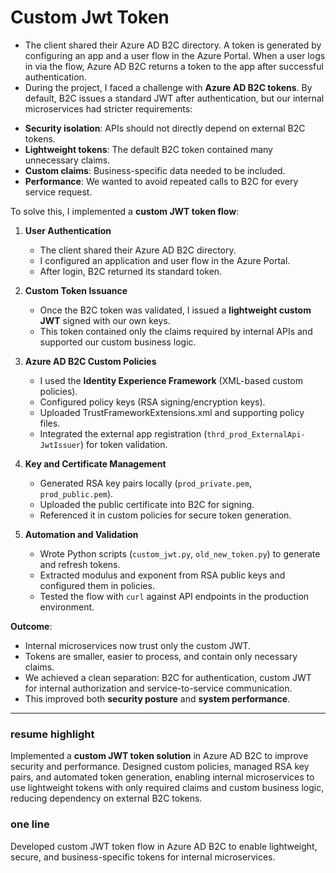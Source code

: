 # Custom Jwt Token
- The client shared their Azure AD B2C directory. A token is generated by configuring an app and a user flow in the Azure Portal. When a user logs in via the flow, Azure AD B2C returns a token to the app after successful authentication.
- During the project, I faced a challenge with **Azure AD B2C tokens**. By default, B2C issues a standard JWT after authentication, but our internal microservices had stricter requirements:

* **Security isolation**: APIs should not directly depend on external B2C tokens.
* **Lightweight tokens**: The default B2C token contained many unnecessary claims.
* **Custom claims**: Business-specific data needed to be included.
* **Performance**: We wanted to avoid repeated calls to B2C for every service request.

To solve this, I implemented a **custom JWT token flow**:

1. **User Authentication**

   * The client shared their Azure AD B2C directory.
   * I configured an application and user flow in the Azure Portal.
   * After login, B2C returned its standard token.

2. **Custom Token Issuance**

   * Once the B2C token was validated, I issued a **lightweight custom JWT** signed with our own keys.
   * This token contained only the claims required by internal APIs and supported our custom business logic.

3. **Azure AD B2C Custom Policies**

   * I used the **Identity Experience Framework** (XML-based custom policies).
   * Configured policy keys (RSA signing/encryption keys).
   * Uploaded TrustFrameworkExtensions.xml and supporting policy files.
   * Integrated the external app registration (`thrd_prod_ExternalApi-JwtIssuer`) for token validation.

4. **Key and Certificate Management**

   * Generated RSA key pairs locally (`prod_private.pem`, `prod_public.pem`).
   * Uploaded the public certificate into B2C for signing.
   * Referenced it in custom policies for secure token generation.

5. **Automation and Validation**

   * Wrote Python scripts (`custom_jwt.py`, `old_new_token.py`) to generate and refresh tokens.
   * Extracted modulus and exponent from RSA public keys and configured them in policies.
   * Tested the flow with `curl` against API endpoints in the production environment.

**Outcome**:

* Internal microservices now trust only the custom JWT.
* Tokens are smaller, easier to process, and contain only necessary claims.
* We achieved a clean separation: B2C for authentication, custom JWT for internal authorization and service-to-service communication.
* This improved both **security posture** and **system performance**.

---
### resume highlight
Implemented a **custom JWT token solution** in Azure AD B2C to improve security and performance. Designed custom policies, managed RSA key pairs, and automated token generation, enabling internal microservices to use lightweight tokens with only required claims and custom business logic, reducing dependency on external B2C tokens.
### one line
Developed custom JWT token flow in Azure AD B2C to enable lightweight, secure, and business-specific tokens for internal microservices.
